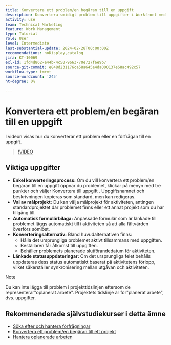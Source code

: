 ```yaml
---
title: Konvertera ett problem/en begäran till en uppgift
description: Konvertera smidigt problem till uppgifter i Workfront med redigerbara namn, smidig bifogad fil, flexibelt projekturval, konverteringsalternativ och synkroniserade statusuppdateringar för smidiga arbetsflöden.
activity: use
team: Technical Marketing
feature: Work Management
type: Tutorial
role: User
level: Intermediate
last-substantial-update: 2024-02-28T00:00:00Z
recommendations: noDisplay,catalog
jira: KT-10069
exl-id: 1fd4d862-e44b-4c50-9663-70e727f6e9b7
source-git-commit: e848d231176ca58a645a4da000137e68ac492c57
workflow-type: tm+mt
source-wordcount: '245'
ht-degree: 0%

---
```


# Konvertera ett problem/en begäran till en uppgift

I videon visas hur du konverterar ett problem eller en förfrågan till en uppgift.

>[!VIDEO](https://video.tv.adobe.com/v/3427605/?quality=12&learn=on&enablevpops)

## Viktiga uppgifter

* **Enkel konverteringsprocess:** Om du vill konvertera ett problem/en begäran till en uppgift öppnar du problemet, klickar på menyn med tre punkter och väljer Konvertera till uppgift &#x200B;. Uppgiftsnamnet och beskrivningen kopieras som standard, men kan redigeras. &#x200B;
* **Val av målprojekt:** Du kan välja målprojekt för aktiviteten, antingen standardprojektet där problemet finns eller ett annat projekt som du har tillgång till. &#x200B;
* **Automatisk formulärbilaga:** Anpassade formulär som är länkade till problemet läggs automatiskt till i aktiviteten så att alla fältvärden överförs sömlöst. &#x200B;
* **Konverteringsalternativ:** Bland huvudalternativen finns:
   * Hålla det ursprungliga problemet aktivt tillsammans med uppgiften. &#x200B;
   * Beställaren får åtkomst till uppgiften. &#x200B;
   * Behåller problemets planerade slutförandedatum för aktiviteten. &#x200B;
* **Länkade statusuppdateringar:** Om det ursprungliga felet behålls uppdateras dess status automatiskt baserat på aktivitetens förlopp, vilket säkerställer synkronisering mellan utgåvan och aktiviteten. &#x200B;


>[!NOTE]
>
>Du kan inte lägga till problem i projekttidslinjen eftersom de representerar&quot;oplanerat arbete&quot;. Projektets tidslinje är för&quot;planerat arbete&quot;, dvs. uppgifter.

## Rekommenderade självstudiekurser i detta ämne

* [Söka efter och hantera förfrågningar](/help/manage-work/issues-requests/find-requests.md)
* [Konvertera ett problem/en begäran till ett projekt](/help/manage-work/issues-requests/create-a-project-from-a-request.md)
* [Hantera oplanerade arbeten](/help/manage-work/issues-requests/handle-unplanned-work.md)

